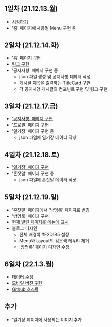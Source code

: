## 1일차 (21.12.13.월)
- [시작하기](https://blog.naver.com/612_44kk/222594436981)
- '홈' 페이지에 사용될 Menu 구현 중

## 2일차 (21.12.14.화)
- ['홈' 페이지 구현](https://blog.naver.com/612_44kk/222595336770)
- [링크 구현](https://blog.naver.com/612_44kk/222595359794)
- '공지사항' 페이지 구현 중
    - json 파일 생성 및 공지사항 데이터 작성
    - 게시글 제목을 출력하는 TitleCard 구현
    - 각 공지사항 게시글의 컴포넌트 구현 및 링크 구현

## 3일차 (21.12.17.금)
- ['공지사항' 페이지 구현](https://blog.naver.com/612_44kk/222597888732)
- ['프로필' 페이지 구현](https://blog.naver.com/612_44kk/222597909735)
- '일기장' 페이지 구현 중
    - json 파일에 일기장 데이터 작성

## 4일차 (21.12.18.토)
- ['일기장' 페이지 구현](https://blog.naver.com/612_44kk/222598677496)
- '혼잣말' 페이지 구현 중
    - json 파일에 혼잣말 데이터 작성

## 5일차 (21.12.19.일)
- '혼잣말' 페이지에서 '방명록' 페이지로 변경
- ['방명록' 페이지 구현](https://blog.naver.com/612_44kk/222599225672)
- [현재 열린 페이지를 메뉴에 표시](https://blog.naver.com/612_44kk/222599260726)
- 블로그 디자인
    - 전체 배경색 #F2D1B5 설정
    - Menu와 Layout의 검은색 테두리 제거
    - '방명록' 페이지 디자인 수정

## 6일차 (22.1.3.월)
- [데이터 수정](https://blog.naver.com/612_44kk/222611656852)
- [모바일 버전 구현](https://blog.naver.com/612_44kk/222611744697)
- [Github 호스팅](https://blog.naver.com/612_44kk/222611777477)

## 추가
- '일기장'페이지에 사용되는 이미지 추가